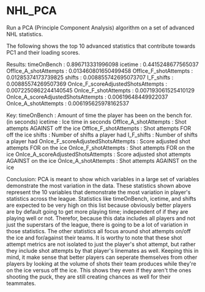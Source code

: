 # NHL_PCA
Run a PCA (Principle Component Analysis) algorithm on a set of advanced NHL statistics.

The following shows the top 10 advanced statistics that contribute towards PC1 and their loading scores.

Results:
timeOnBench :  0.896713331996098
icetime :  0.4415248677565037
OffIce_A_shotAttempts :  0.013460801650499458
OffIce_F_shotAttempts :  0.01285374173739825
shifts :  0.008855742695073707
I_F_shifts :  0.00885574269507369
OnIce_F_scoreAdjustedShotsAttempts :  0.0072250862244140545
OnIce_F_shotAttempts :  0.007193061525410129
OnIce_A_scoreAdjustedShotsAttempts :  0.00619648449922037
OnIce_A_shotAttempts :  0.006195625978162537

Key:
timeOnBench :  Amount of time the player has been on the bench for. (in seconds)
icetime :  Ice time in seconds
OffIce_A_shotAttempts :  Shot attempts AGAINST off the ice
OffIce_F_shotAttempts :  Shot attempts FOR off the ice
shifts :  Number of shifts a player had
I_F_shifts :  Number of shifts a player had
OnIce_F_scoreAdjustedShotsAttempts :  Score adjusted shot attempts FOR on the ice
OnIce_F_shotAttempts :  Shot attempts FOR on the ice
OnIce_A_scoreAdjustedShotsAttempts :  Score adjusted shot attempts AGAINST on the ice
OnIce_A_shotAttempts :  Shot attempts AGAINST on the ice

Conclusion:
PCA is meant to show which variables in a large set of variables demonstrate the most variation in the data. These statistics shown above represent the 10 variables that demonstrate the most variation in player's statistics across the league. Statistics like timeOnBench, icetime, and shifts are expected to be very high on this list because obviously better players are by default going to get more playing time; independent of if they are playing well or not. Therefor, because this data includes all players and not just the superstars of the league, there is going to be a lot of variation in those statistics. The other statistics all focus around shot attempts on/off the ice and for/against their teams. It is worthy to note that these shot attempt metrics are not isolated to just the player's shot attempt, but rather they include shot attempts by that player's linemates as well. Keeping this in mind, it make sense that better players can seperate themselves from other players by looking at the volume of shots their team produces while they're on the ice versus off the ice. This shows they even if they aren't the ones shooting the puck, they are still creating chances as well for their teammates.
